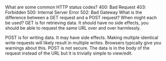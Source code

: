 What are some common HTTP status codes?
400: Bad Request
403: Forbidden
500: Internal Server Error
502: Bad Gateway
What is the difference between a GET request and a POST request? When might each be used?
GET is for retrieving data. It should have no side effects, you should be able to request the same URL over and over harmlessly.

POST is for writing data. It may have side effects. Making multiple identical write requests will likely result in multiple writes. Browsers typically give you warnings about this. POST is not secure. The data is in the body of the request instead of the URL but it is trivially simple to view/edit.
